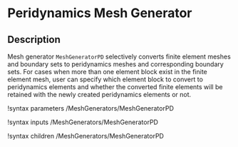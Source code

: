 # Peridynamics Mesh Generator

## Description

Mesh generator `MeshGeneratorPD` selectively converts finite element meshes and boundary sets to peridynamics meshes and corresponding boundary sets. For cases when more than one element block exist in the finite element mesh, user can specify which element block to convert to peridynamics elements and whether the converted finite elements will be retained with the newly created peridynamics elements or not.

!syntax parameters /MeshGenerators/MeshGeneratorPD

!syntax inputs /MeshGenerators/MeshGeneratorPD

!syntax children /MeshGenerators/MeshGeneratorPD
